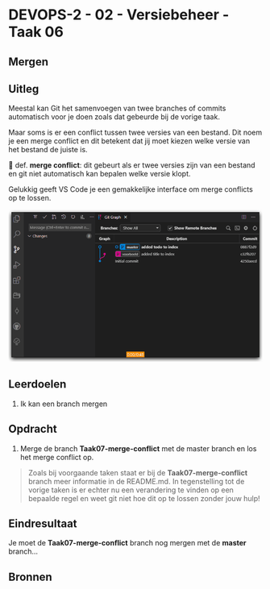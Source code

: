 # DEVOPS-2 - 02 - Versiebeheer - Taak 06

## Mergen

## Uitleg

Meestal kan Git het samenvoegen van twee branches of commits automatisch voor je doen zoals dat gebeurde bij de vorige taak.

Maar soms is er een conflict tussen twee versies van een bestand. Dit noem je een merge conflict en dit betekent dat jij moet kiezen welke versie van het bestand de juiste is.  

:rocket: def. **merge conflict**: dit gebeurt als er twee versies zijn van een bestand en git niet automatisch kan bepalen welke versie klopt.

Gelukkig geeft VS Code je een gemakkelijke interface om merge conflicts op te lossen.

![](img/git-gitgraph-merge-conflict.gif)
## Leerdoelen

1. Ik kan een branch mergen 

## Opdracht

1.  Merge de branch **Taak07-merge-conflict** met de master branch en los het merge conflict op.
> Zoals bij voorgaande taken staat er bij de **Taak07-merge-conflict** branch meer informatie in de README.md. In tegenstelling tot de vorige taken is er echter nu een verandering te vinden op een bepaalde regel en weet git niet hoe dit op te lossen zonder jouw hulp! 

## Eindresultaat

Je moet de **Taak07-merge-conflict** branch nog mergen met de **master** branch...

## Bronnen